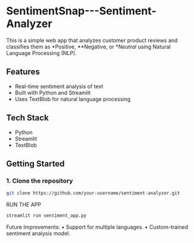 # SentimentSnap---Sentiment-Analyzer
This is a simple web app that analyzes customer product reviews and classifies them as *Positive, **Negative, or **Neutral* using Natural Language Processing (NLP).

## Features
- Real-time sentiment analysis of text
- Built with Python and Streamlit
- Uses TextBlob for natural language processing

## Tech Stack
- Python
- Streamlit
- TextBlob

## Getting Started

### 1. Clone the repository
```bash
git clone https://github.com/your-username/sentiment-analyzer.git
```

RUN THE APP 
```bash
streamlit run sentiment_app.py
```

Future Improvements:
	•	Support for multiple languages.
	•	Custom-trained sentiment analysis model.
